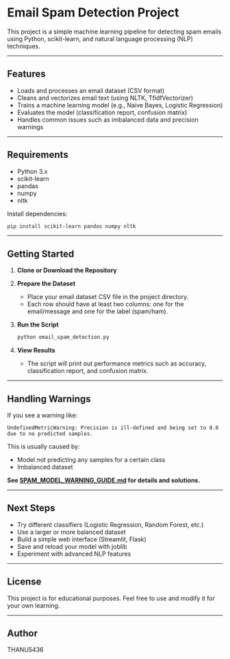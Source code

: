# Email Spam Detection Project

This project is a simple machine learning pipeline for detecting spam emails using Python, scikit-learn, and natural language processing (NLP) techniques.

---

## Features

- Loads and processes an email dataset (CSV format)
- Cleans and vectorizes email text (using NLTK, TfidfVectorizer)
- Trains a machine learning model (e.g., Naive Bayes, Logistic Regression)
- Evaluates the model (classification report, confusion matrix)
- Handles common issues such as imbalanced data and precision warnings

---

## Requirements

- Python 3.x
- scikit-learn
- pandas
- numpy
- nltk

Install dependencies:
```sh
pip install scikit-learn pandas numpy nltk
```

---

## Getting Started

1. **Clone or Download the Repository**
2. **Prepare the Dataset**
   - Place your email dataset CSV file in the project directory.
   - Each row should have at least two columns: one for the email/message and one for the label (spam/ham).

3. **Run the Script**
   ```sh
   python email_spam_detection.py
   ```

4. **View Results**
   - The script will print out performance metrics such as accuracy, classification report, and confusion matrix.

---

## Handling Warnings

If you see a warning like:
```
UndefinedMetricWarning: Precision is ill-defined and being set to 0.0 due to no predicted samples.
```
This is usually caused by:
- Model not predicting any samples for a certain class
- Imbalanced dataset

**See [SPAM_MODEL_WARNING_GUIDE.md](SPAM_MODEL_WARNING_GUIDE.md) for details and solutions.**

---

## Next Steps

- Try different classifiers (Logistic Regression, Random Forest, etc.)
- Use a larger or more balanced dataset
- Build a simple web interface (Streamlit, Flask)
- Save and reload your model with joblib
- Experiment with advanced NLP features

---

## License

This project is for educational purposes. Feel free to use and modify it for your own learning.

---

## Author

THANU5436
